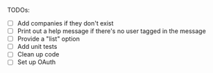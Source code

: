 TODOs:
- [ ] Add companies if they don't exist
- [ ] Print out a help message if there's no user tagged in the message
- [ ] Provide a "list" option
- [ ] Add unit tests
- [ ] Clean up code
- [ ] Set up OAuth
